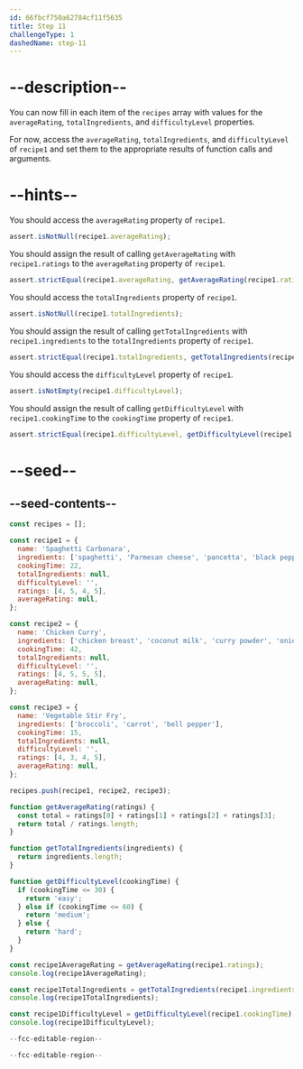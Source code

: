 ```yaml
---
id: 66fbcf750a62784cf11f5635
title: Step 11
challengeType: 1
dashedName: step-11
---
```


# --description--

You can now fill in each item of the `recipes` array with values for the `averageRating`, `totalIngredients`, and `difficultyLevel` properties.

For now, access the `averageRating`, `totalIngredients`, and `difficultyLevel` of `recipe1` and set them to the appropriate results of function calls and arguments.

# --hints--

You should access the `averageRating` property of `recipe1`.

```js
assert.isNotNull(recipe1.averageRating);
```

You should assign the result of calling `getAverageRating` with `recipe1.ratings` to the `averageRating` property of `recipe1`.

```js
assert.strictEqual(recipe1.averageRating, getAverageRating(recipe1.ratings));
```

You should access the `totalIngredients` property of `recipe1`.

```js
assert.isNotNull(recipe1.totalIngredients);
```

You should assign the result of calling `getTotalIngredients` with `recipe1.ingredients` to the `totalIngredients` property of `recipe1`.

```js
assert.strictEqual(recipe1.totalIngredients, getTotalIngredients(recipe1.ingredients));
```

You should access the `difficultyLevel` property of `recipe1`.

```js
assert.isNotEmpty(recipe1.difficultyLevel);
```

You should assign the result of calling `getDifficultyLevel` with `recipe1.cookingTime` to the `cookingTime` property of `recipe1`.

```js
assert.strictEqual(recipe1.difficultyLevel, getDifficultyLevel(recipe1.cookingTime));
```

# --seed--

## --seed-contents--

```js
const recipes = [];

const recipe1 = {
  name: 'Spaghetti Carbonara',
  ingredients: ['spaghetti', 'Parmesan cheese', 'pancetta', 'black pepper'],
  cookingTime: 22,
  totalIngredients: null,
  difficultyLevel: '',
  ratings: [4, 5, 4, 5],
  averageRating: null,
};

const recipe2 = {
  name: 'Chicken Curry',
  ingredients: ['chicken breast', 'coconut milk', 'curry powder', 'onion', 'garlic'],
  cookingTime: 42,
  totalIngredients: null,
  difficultyLevel: '',
  ratings: [4, 5, 5, 5],
  averageRating: null,
};

const recipe3 = {
  name: 'Vegetable Stir Fry',
  ingredients: ['broccoli', 'carrot', 'bell pepper'],
  cookingTime: 15,
  totalIngredients: null,
  difficultyLevel: '',
  ratings: [4, 3, 4, 5],
  averageRating: null,
};

recipes.push(recipe1, recipe2, recipe3);

function getAverageRating(ratings) {
  const total = ratings[0] + ratings[1] + ratings[2] + ratings[3];
  return total / ratings.length;
}

function getTotalIngredients(ingredients) {
  return ingredients.length;
}

function getDifficultyLevel(cookingTime) {
  if (cookingTime <= 30) {
    return 'easy';
  } else if (cookingTime <= 60) {
    return 'medium';
  } else {
    return 'hard';
  }
}

const recipe1AverageRating = getAverageRating(recipe1.ratings);
console.log(recipe1AverageRating);

const recipe1TotalIngredients = getTotalIngredients(recipe1.ingredients);
console.log(recipe1TotalIngredients);

const recipe1DifficultyLevel = getDifficultyLevel(recipe1.cookingTime);
console.log(recipe1DifficultyLevel);

--fcc-editable-region--

--fcc-editable-region--
```
